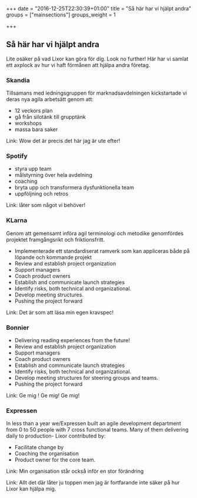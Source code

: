 +++
date = "2016-12-25T22:30:39+01:00"
title = "Så här har vi hjälpt andra"
groups = ["mainsections"]
groups_weight = 1

+++

## Så här har vi hjälpt andra
Lite osäker på vad Lixor kan göra för dig. Look no further! Här har vi samlat ett axplock av hur vi haft förmånen att hjälpa andra företag.
<!--more-->

### Skandia
Tillsamans med ledningsgruppen för marknadsavdelningen kickstartade vi deras nya agila arbetsätt genom att:

* 12 veckors plan
* gå från silotänk till grupptänk
* workshops
* massa bara saker

Link: Wow det är precis det här jag är ute efter!

### Spotify

* styra upp team
* målstyrning över hela avdelning
* coaching
* bryta upp och transformera dysfunktionella team
* uppföljning och retros

Link: låter som något vi behöver!

### KLarna
Genom att gemensamt införa agil terminologi och metodike genomfördes projektet framgångsrikt och friktionsfritt. 

* Implementerade ett standardiserat ramverk som kan appliceras både på löpande och kommande projekt
* Review and establish project organization
* Support managers
* Coach product owners
* Establish and communicate launch strategies
* Identify risks, both technical and organizational.
* Develop meeting structures.
* Pushing the project forward

Link: Det är som att läsa min egen kravspec!

### Bonnier

* Delivering reading experiences from the future!
* Review and establish project organization
* Support managers
* Coach product owners
* Establish and communicate launch strategies
* Identify risks, both technical and organizational.
* Develop meeting structures for steering groups and teams.
* Pushing the project forward

Link: Ge mig ! Ge mig! Ge mig!

### Expressen
In less than a year we/Expressen built an agile development department from 0 to 50 people with 7 cross functional teams. Many of them delivering daily to production- Lixor contributed by:

* Facilitate change by 
* Coaching the organisation
* Product owner for the core team.

Link: Min organisation står också inför en stor förändring

Link: Allt det där låter ju toppen men jag är fortfarande inte säker på hur Lixor kan hjälpa mig.





